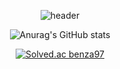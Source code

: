 <div align=center>


  
  
  
  ![header](https://capsule-render.vercel.app/api?type=soft&color=auto&height=150&section=header&text=Junyoung%20Git%Hub!&fontSize=80)
  
  
  
  
  
  
  
  
  
  
  
  
  
  
  
  
  ![Anurag's GitHub stats](https://github-readme-stats.vercel.app/api?username=benza97&show_icons=true&theme=dark)



[![Solved.ac
benza97](http://mazassumnida.wtf/api/v2/generate_badge?boj=benza97)](https://solved.ac/{handle})



</div>




















